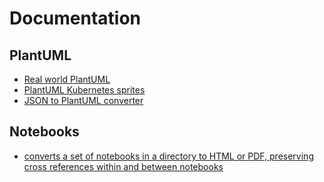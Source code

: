 # Documentation

## PlantUML
- [Real world PlantUML](https://real-world-plantuml.com/)
- [PlantUML Kubernetes sprites](https://github.com/michiel/plantuml-kubernetes-sprites)
- [JSON to PlantUML converter](https://www.npmjs.com/package/json-to-plantuml)

## Notebooks
- [converts a set of notebooks in a directory to HTML or PDF, preserving cross references within and between notebooks](https://github.com/takluyver/bookbook)
